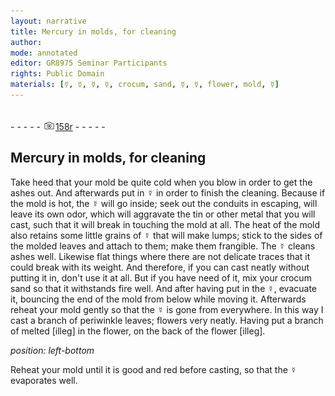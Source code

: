 ```yaml
---
layout: narrative
title: Mercury in molds, for cleaning
author:
mode: annotated
editor: GR8975 Seminar Participants
rights: Public Domain
materials: [☿, ☿, ☿, ☿, crocum, sand, ☿, ☿, flower, mold, ☿]
---
```


 <br/>- - - - - <a href="http://gallica.bnf.fr/ark:/12148/btv1b10500001g/f321.item.zoom"><img src="../assets/photo-icon.png" alt="folio image: " style="display:inline-block; margin-bottom:-3px;"/>158r</a> - - - - - <br/> 
## Mercury in molds, for cleaning

 
Take heed that your mold be quite cold when you blow in order to get the ashes out. And afterwards put in ☿ in order to finish the cleaning. Because if the mold is hot, the ☿ will go inside; seek out the conduits in escaping, will leave its own odor, which will aggravate the tin or other metal that you will cast, such that it will break in touching the mold at all. The heat of the mold also retains some little grains of ☿ that will make lumps; stick to the sides of the molded leaves and attach to them; make them frangible. The ☿ cleans ashes well. Likewise flat things where there are not delicate traces that it could break with its weight. And therefore, if you can cast neatly without putting it in, don't use it at all. But if you have need of it, mix your crocum sand so that it withstands fire well. And after having put in the ☿, evacuate it, bouncing the end of the mold from below while moving it. Afterwards reheat your mold gently so that the ☿ is gone from everywhere. In this way I cast a branch of periwinkle leaves; flowers very neatly. Having put a branch of melted [illeg] in the flower, on the back of the flower [illeg].
 
*position: left-bottom*

Reheat your mold until it is good and red before casting, so that the ☿ evaporates well.
 